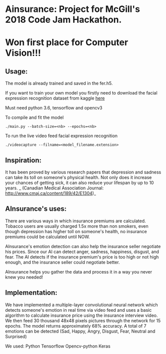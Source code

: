 # Ainsurance: Project for McGill's 2018 Code Jam Hackathon. 
# Won first place for Computer Vision!!!

## Usage:
The model is already trained and saved in the fer.h5. 

If you want to train your own model you firstly need to download the facial expression recognition dataset from kaggle [here](https://www.kaggle.com/c/challenges-in-representation-learning-facial-expression-recognition-challenge/data)

Must need python 3.6, tensorflow and opencv3

To compile and fit the model

```console
./main.py --batch-size=<nb> --epochs=<nb>
```
  
To run the live video feed facial expression recognition
```console
./videocapture --filname=<model_filename.extension>
```


## Inspiration: 

It has been proved by various research papers that depression and sadness can take its toll on someone's physical health. Not only does it increase your chances of getting sick, it can also reduce your lifespan by up to 10 years. _ (Canadian Medical Association Journal: http://www.cmaj.ca/content/189/42/E1304)_

## AInsurance's uses: 

There are various ways in which insurance premiums are calculated. Tobacco users are usually charged 1.5x more than non smokers, even though depression has higher toll on someone's health, no insurance premiums could be calculated until NOW.

AInsurance's emotion detection can also help the insurance seller negotiate his prices. Since our AI can detect anger, sadness, happiness, disgust, and fear. The AI detects if the insurance premium's price is too high or not high enough, and the insurance seller could negotiate better.

AInsurance helps you gather the data and process it in a way you never knew you needed!

## Implementation: 

We have implemented a multiple-layer convolutional neural network which detects someone's emotion in real time via video feed and uses a basic algorithm to calculate insurance price using the insurance interview video. We then feed 30 thousand 48x48 pixels pictures through the network for 15 epochs. The model returns approximately 68% accuracy. A total of 7 emotions can be detected (Sad, Happy, Angry, Disgust, Fear, Neutral and Surprised)

We used: Python Tensorflow Opencv-python Keras
